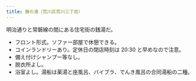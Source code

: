 ```yaml
---
title: 藤の湯（荒川区荒川三丁目）
---
```


明治通りと常磐線の間にある住宅街の銭湯だ。

* フロント形式。ソファー部屋で休憩できる。
* コインランドリーあり。定休日の閉店時刻は 20:30 と早めなので注意。
* 備え付けシャンプー等なし。
* 脱衣所よし。
* 浴室よし。湯船は薬湯と座風呂、バイブラ、でんき風呂の合同湯船の二種。
